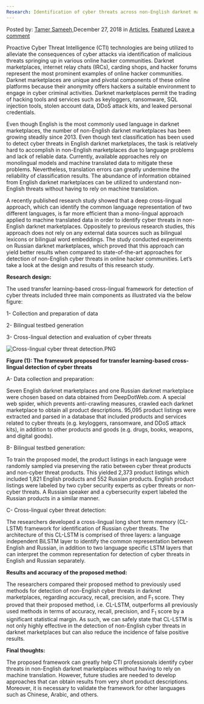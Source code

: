 ```yaml
---
Research: Identification of cyber threats across non-English darknet marketplaces
---
```

<article class="post-listing post-27721 post type-post status-publish format-standard has-post-thumbnail hentry category-articles category-deepdot-news tag-cyber tag-darknet tag-identification tag-marketplaces tag-nonenglish tag-research tag-threats">
    <div class="post-inner">
    <p class="post-meta">
    <span>Posted by: <a href="https://www.deepdotweb.com/author/tamersameeh/" title="">Tamer Sameeh </a></span>
    <span>December 27, 2018</span>
    <span>in <a href="https://www.deepdotweb.com/category/articles/" rel="category tag">Articles</a>, <a href="https://www.deepdotweb.com/category/deepdot-news/" rel="category tag">Featured</a></span>
    <span><a href="https://www.deepdotweb.com/2018/12/27/research-identification-of-cyber-threats-across-non-english-darknet-marketplaces/#respond">Leave a comment</a></span>
    </p>
    <div class="clear"></div>
    <div class="entry">
    <p>Proactive Cyber Threat Intelligence (CTI) technologies are being utilized to alleviate the consequences of cyber attacks via identification of malicious threats springing up in various online hacker communities. Darknet marketplaces, internet relay chats (IRCs), carding shops, and hacker forums represent the most prominent examples of online hacker communities. Darknet marketplaces are unique and pivotal components of these online platforms because their anonymity offers hackers a suitable environment to engage in cyber criminal activities. Darknet marketplaces permit the trading of hacking tools and services such as keyloggers, ransomware, SQL injection tools, stolen account data, DDoS attack kits, and leaked personal credentials.</p>
    <p>Even though English is the most commonly used language in darknet marketplaces, the number of non-English darknet marketplaces has been growing steadily since 2013. Even though text classification has been used to detect cyber threats in English darknet marketplaces, the task is relatively hard to accomplish in non-English marketplaces due to language problems and lack of reliable data. Currently, available approaches rely on monolingual models and machine translated data to mitigate these problems. Nevertheless, translation errors can greatly undermine the reliability of classification results. The abundance of information obtained from English darknet marketplaces can be utilized to understand non-English threats without having to rely on machine translation.</p>
    <p>A recently published research study showed that a deep cross-lingual approach, which can identify the common language representation of two different languages, is far more efficient than a mono-lingual approach applied to machine translated data in order to identify cyber threats in non-English darknet marketplaces. Oppositely to previous research studies, this approach does not rely on any external data sources such as bilingual lexicons or bilingual word embeddings. The study conducted experiments on Russian darknet marketplaces, which proved that this approach can yield better results when compared to state-of-the-art approaches for detection of non-English cyber threats in online hacker communities. Let&#8217;s take a look at the design and results of this research study.</p>
    <p><strong>Research design:</strong></p>
    <p>The used transfer learning-based cross-lingual framework for detection of cyber threats included three main components as illustrated via the below figure:</p>
    <p>1- Collection and preparation of data</p>
    <p>2- Bilingual testbed generation</p>
    <p>3- Cross-lingual detection and evaluation of cyber threats</p>
    <p><img class="wp-image-27724" src="https://www.deepdotweb.com/wp-content/uploads/2018/12/cross-lingual-cyber-threat-detection-png.png" alt="Cross-lingual cyber threat detection.PNG" srcset="https://www.deepdotweb.com/wp-content/uploads/2018/12/cross-lingual-cyber-threat-detection-png.png 711w, https://www.deepdotweb.com/wp-content/uploads/2018/12/cross-lingual-cyber-threat-detection-png-300x155.png 300w" sizes="(max-width: 711px) 100vw, 711px" /></p>
    <p><strong>Figure (1): The framework proposed for transfer learning-based cross-lingual detection of cyber threats</strong></p>
    <p>A- Data collection and preparation:</p>
    <p>Seven English darknet marketplaces and one Russian darknet marketplace were chosen based on data obtained from DeepDotWeb.com. A special web spider, which prevents anti-crawling measures, crawled each darknet marketplace to obtain all product descriptions. 95,095 product listings were extracted and parsed in a database that included products and services related to cyber threats (e.g. keyloggers, ransomware, and DDoS attack kits), in addition to other products and goods (e.g. drugs, books, weapons, and digital goods).</p>
    <p>B- Bilingual testbed generation:</p>
    <p>To train the proposed model, the product listings in each language were randomly sampled via preserving the ratio between cyber threat products and non-cyber threat products. This yielded 2,373 product listings which included 1,821 English products and 552 Russian products. English product listings were labeled by two cyber security experts as cyber threats or non-cyber threats. A Russian speaker and a cybersecurity expert labeled the Russian products in a similar manner.</p>
    <p>C- Cross-lingual cyber threat detection:</p>
    <p>The researchers developed a cross-lingual long short term memory (CL-LSTM) framework for identification of Russian cyber threats. The architecture of this CL-LSTM is comprised of three layers: a language independent BiLSTM layer to identify the common representation between English and Russian, in addition to two language specific LSTM layers that can interpret the common representation for detection of cyber threats in English and Russian separately.</p>
    <p><strong>Results and accuracy of the proposed method:</strong></p>
    <p>The researchers compared their proposed method to previously used methods for detection of non-English cyber threats in darknet marketplaces, regarding accuracy, recall, precision, and F<sub>1</sub> score. They proved that their proposed method, i.e. CL-LSTM, outperforms all previously used methods in terms of accuracy, recall, precision, and F<sub>1</sub> score by a significant statistical margin. As such, we can safely state that CL-LSTM is not only highly effective in the detection of non-English cyber threats in darknet marketplaces but can also reduce the incidence of false positive results.</p>
    <p><strong>Final thoughts:</strong></p>
    <p>The proposed framework can greatly help CTI professionals identify cyber threats in non-English darknet marketplaces without having to rely on machine translation. However, future studies are needed to develop approaches that can obtain results from very short product descriptions. Moreover, it is necessary to validate the framework for other languages such as Chinese, Arabic, and others.</p>
    </div>
    <span style="display:none"><a href="https://www.deepdotweb.com/tag/cyber/" rel="tag">cyber</a> <a href="https://www.deepdotweb.com/tag/darknet/" rel="tag">darknet</a> <a href="https://www.deepdotweb.com/tag/identification/" rel="tag">identification</a> <a href="https://www.deepdotweb.com/tag/marketplaces/" rel="tag">marketplaces</a> <a href="https://www.deepdotweb.com/tag/nonenglish/" rel="tag">nonenglish</a> <a href="https://www.deepdotweb.com/tag/research/" rel="tag">research</a> <a href="https://www.deepdotweb.com/tag/threats/" rel="tag">threats</a></span> <span style="display:none" class="updated">2018-12-27</span>
    <div style="display:none" class="vcard author" itemprop="author" itemscope itemtype="http://schema.org/Person"><strong class="fn" itemprop="name"><a href="https://www.deepdotweb.com/author/tamersameeh/" title="Posts by Tamer Sameeh" rel="author">Tamer Sameeh</a></strong></div>
    </div>
</article>

